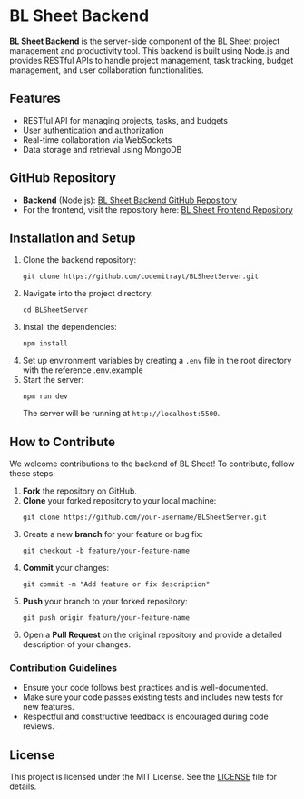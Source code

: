 <h1>BL Sheet Backend</h1>

<p><strong>BL Sheet Backend</strong> is the server-side component of the BL Sheet project management and productivity tool. This backend is built using Node.js and provides RESTful APIs to handle project management, task tracking, budget management, and user collaboration functionalities.</p>

<h2>Features</h2>

<ul>
  <li>RESTful API for managing projects, tasks, and budgets</li>
  <li>User authentication and authorization</li>
  <li>Real-time collaboration via WebSockets</li>
  <li>Data storage and retrieval using MongoDB</li>
</ul>

<h2>GitHub Repository</h2>

<ul>
  <li><strong>Backend</strong> (Node.js): <a href="https://github.com/codemitrayt/BLSheetServer">BL Sheet Backend GitHub Repository</a></li>
  <li>For the frontend, visit the repository here: <a href="https://github.com/codemitrayt/BLSheet">BL Sheet Frontend Repository</a></li>
</ul>

<h2>Installation and Setup</h2>

<ol>
  <li>Clone the backend repository:</li>
  <pre><code>git clone https://github.com/codemitrayt/BLSheetServer.git</code></pre>

  <li>Navigate into the project directory:</li>
  <pre><code>cd BLSheetServer</code></pre>

  <li>Install the dependencies:</li>
  <pre><code>npm install</code></pre>

  <li>Set up environment variables by creating a <code>.env</code> file in the root directory with the reference .env.example</li>

  <li>Start the server:</li>
  <pre><code>npm run dev</code></pre>

  <p>The server will be running at <code>http://localhost:5500</code>.</p>
</ol>

<h2>How to Contribute</h2>

<p>We welcome contributions to the backend of BL Sheet! To contribute, follow these steps:</p>

<ol>
  <li><strong>Fork</strong> the repository on GitHub.</li>
  <li><strong>Clone</strong> your forked repository to your local machine:</li>
  <pre><code>git clone https://github.com/your-username/BLSheetServer.git</code></pre>

  <li>Create a new <strong>branch</strong> for your feature or bug fix:</li>
  <pre><code>git checkout -b feature/your-feature-name</code></pre>

  <li><strong>Commit</strong> your changes:</li>
  <pre><code>git commit -m "Add feature or fix description"</code></pre>

  <li><strong>Push</strong> your branch to your forked repository:</li>
  <pre><code>git push origin feature/your-feature-name</code></pre>

  <li>Open a <strong>Pull Request</strong> on the original repository and provide a detailed description of your changes.</li>
</ol>

<h3>Contribution Guidelines</h3>

<ul>
  <li>Ensure your code follows best practices and is well-documented.</li>
  <li>Make sure your code passes existing tests and includes new tests for new features.</li>
  <li>Respectful and constructive feedback is encouraged during code reviews.</li>
</ul>

<h2>License</h2>

<p>This project is licensed under the MIT License. See the <a href="https://github.com/codemitrayt/BLSheetServer/blob/main/LICENSE">LICENSE</a> file for details.</p>
